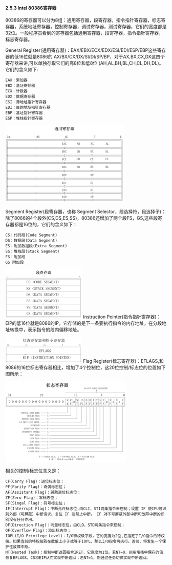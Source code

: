 
#### 2.5.3 Intel 80386寄存器

80386的寄存器可以分为8组：通用寄存器，段寄存器，指令指针寄存器，标志寄存器，系统地址寄存器，控制寄存器，调试寄存器，测试寄存器，它们的宽度都是32位。一般程序员看到的寄存器包括通用寄存器，段寄存器，指令指针寄存器，标志寄存器。

General Register(通用寄存器)：EAX/EBX/ECX/EDX/ESI/EDI/ESP/EBP这些寄存器的低16位就是8086的 AX/BX/CX/DX/SI/DI/SP/BP，对于AX,BX,CX,DX这四个寄存器来讲,可以单独存取它们的高8位和低8位 (AH,AL,BH,BL,CH,CL,DH,DL)。它们的含义如下:

	EAX：累加器
	EBX：基址寄存器
	ECX：计数器
	EDX：数据寄存器
	ESI：源地址指针寄存器
	EDI：目的地址指针寄存器
	EBP：基址指针寄存器
	ESP：堆栈指针寄存器
![通用寄存器](./lab0_figs/image003.png "通用寄存器")

Segment Register(段寄存器，也称 Segment Selector，段选择符，段选择子)：除了8086的4个段外(CS,DS,ES,SS)，80386还增加了两个段FS，GS,这些段寄存器都是16位的，它们的含义如下：

	CS：代码段(Code Segment)
	DS：数据段(Data Segment)
	ES：附加数据段(Extra Segment)
	SS：堆栈段(Stack Segment)
	FS：附加段
	GS 附加段

![段寄存器](./lab0_figs/image004.png "段寄存器")
Instruction Pointer(指令指针寄存器)：EIP的低16位就是8086的IP，它存储的是下一条要执行指令的内存地址，在分段地址转换中，表示指令的段内偏移地址。
 
![状态和指令寄存器](./lab0_figs/image005.png "状态和指令寄存器")
Flag Register(标志寄存器)：EFLAGS,和8086的16位标志寄存器相比，增加了4个控制位，这20位控制/标志位的位置如下图所示：
 
![状态寄存器](./lab0_figs/image006.png "状态寄存器")

相关的控制/标志位含义是：

	CF(Carry Flag)：进位标志位；
	PF(Parity Flag)：奇偶标志位；
	AF(Assistant Flag)：辅助进位标志位；
	ZF(Zero Flag)：零标志位；
	SF(Singal Flag)：符号标志位；
	IF(Interrupt Flag)：中断允许标志位,由CLI，STI两条指令来控制；设置 IF 使CPU可识别外部（可屏蔽）中断请求。复位 IF 则禁止中断。 IF 对不可屏蔽外部中断和故障中断的识别没有任何作用。
	DF(Direction Flag)：向量标志位，由CLD，STD两条指令来控制；
	OF(Overflow Flag)：溢出标志位；
	IOPL(I/O Privilege Level)：I/O特权级字段，它的宽度为2位,它指定了I/O指令的特权级。如果当前的特权级别在数值上小于或等于IOPL，那么I/O指令可执行。否则，将发生一个保护性故障中断。
	NT(Nested Task)：控制中断返回指令IRET，它宽度为1位。若NT=0，则用堆栈中保存的值恢复EFLAGS，CS和EIP从而实现中断返回；若NT=1，则通过任务切换实现中断返回。
 